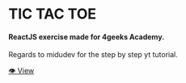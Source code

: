 # TIC TAC TOE

#### ReactJS exercise made for 4geeks Academy. 
Regards to midudev for the step by step yt tutorial.

[👁️ View](https://gabasaura.github.io/react_tic-tac-toe/)
